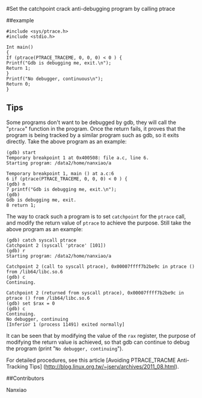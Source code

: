 #Set the catchpoint crack anti-debugging program by calling ptrace

##example

```
#include <sys/ptrace.h>
#include <stdio.h>

Int main()
{
If (ptrace(PTRACE_TRACEME, 0, 0, 0) < 0 ) {
Printf("Gdb is debugging me, exit.\n");
Return 1;
}
Printf("No debugger, continuous\n");
Return 0;
}
```



## Tips

Some programs don't want to be debugged by gdb, they will call the "`ptrace`" function in the program. Once the return fails, it proves that the program is being tracked by a similar program such as gdb, so it exits directly. Take the above program as an example:

```
(gdb) start
Temporary breakpoint 1 at 0x400508: file a.c, line 6.
Starting program: /data2/home/nanxiao/a

Temporary breakpoint 1, main () at a.c:6
6 if (ptrace(PTRACE_TRACEME, 0, 0, 0) < 0 ) {
(gdb) n
7 printf("Gdb is debugging me, exit.\n");
(gdb)
Gdb is debugging me, exit.
8 return 1;
```


The way to crack such a program is to set `catchpoint` for the `ptrace` call, and modify the return value of `ptrace` to achieve the purpose. Still take the above program as an example:

```
(gdb) catch syscall ptrace
Catchpoint 2 (syscall 'ptrace' [101])
(gdb) r
Starting program: /data2/home/nanxiao/a

Catchpoint 2 (call to syscall ptrace), 0x00007ffff7b2be9c in ptrace () from /lib64/libc.so.6
(gdb) c
Continuing.

Catchpoint 2 (returned from syscall ptrace), 0x00007ffff7b2be9c in ptrace () from /lib64/libc.so.6
(gdb) set $rax = 0
(gdb) c
Continuing.
No debugger, continuing
[Inferior 1 (process 11491) exited normally]
```

It can be seen that by modifying the value of the `rax` register, the purpose of modifying the return value is achieved, so that gdb can continue to debug the program (print "`No debugger, continuing`").

For detailed procedures, see this article [Avoiding PTRACE_TRACME Anti-Tracking Tips] (http://blog.linux.org.tw/~jserv/archives/2011_08.html).

##Contributors

Nanxiao

